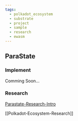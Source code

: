 ```yaml
---
tags:
  - polkadot_ecosystem
  - substrate
  - project
  - sample
  - research
  - ewasm
---
```


## ParaState

### Implement

Comming Soon...

### Research

[Parastate-Research-Intro](parastate/parastate-research-intro.md)


[[Polkadot-Ecosystem-Research]]

